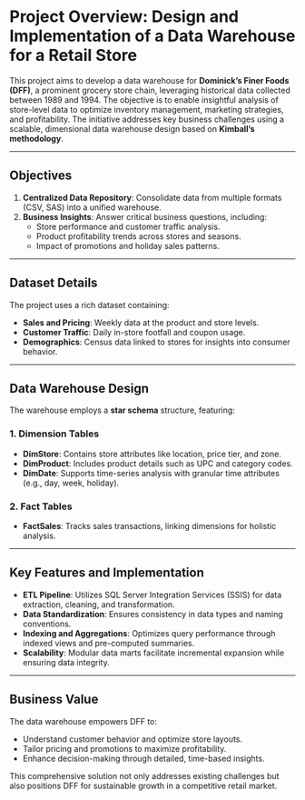 # Project Overview: Design and Implementation of a Data Warehouse for a Retail Store

This project aims to develop a data warehouse for **Dominick’s Finer Foods (DFF)**, a prominent grocery store chain, leveraging historical data collected between 1989 and 1994. The objective is to enable insightful analysis of store-level data to optimize inventory management, marketing strategies, and profitability. The initiative addresses key business challenges using a scalable, dimensional data warehouse design based on **Kimball’s methodology**.

---

## Objectives
1. **Centralized Data Repository**: Consolidate data from multiple formats (CSV, SAS) into a unified warehouse.
2. **Business Insights**: Answer critical business questions, including:
   - Store performance and customer traffic analysis.
   - Product profitability trends across stores and seasons.
   - Impact of promotions and holiday sales patterns.

---

## Dataset Details
The project uses a rich dataset containing:
- **Sales and Pricing**: Weekly data at the product and store levels.
- **Customer Traffic**: Daily in-store footfall and coupon usage.
- **Demographics**: Census data linked to stores for insights into consumer behavior.

---

## Data Warehouse Design
The warehouse employs a **star schema** structure, featuring:

### 1. Dimension Tables
- **DimStore**: Contains store attributes like location, price tier, and zone.
- **DimProduct**: Includes product details such as UPC and category codes.
- **DimDate**: Supports time-series analysis with granular time attributes (e.g., day, week, holiday).

### 2. Fact Tables
- **FactSales**: Tracks sales transactions, linking dimensions for holistic analysis.

---

## Key Features and Implementation
- **ETL Pipeline**: Utilizes SQL Server Integration Services (SSIS) for data extraction, cleaning, and transformation.
- **Data Standardization**: Ensures consistency in data types and naming conventions.
- **Indexing and Aggregations**: Optimizes query performance through indexed views and pre-computed summaries.
- **Scalability**: Modular data marts facilitate incremental expansion while ensuring data integrity.

---

## Business Value
The data warehouse empowers DFF to:
- Understand customer behavior and optimize store layouts.
- Tailor pricing and promotions to maximize profitability.
- Enhance decision-making through detailed, time-based insights.

This comprehensive solution not only addresses existing challenges but also positions DFF for sustainable growth in a competitive retail market.
